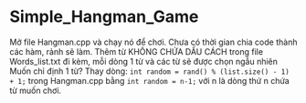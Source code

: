 # Simple_Hangman_Game
Mở file Hangman.cpp và chạy nó để chơi.
Chưa có thời gian chia code thành các hàm, rảnh sẽ làm.
Thêm từ KHÔNG CHỨA DẤU CÁCH trong file Words_list.txt đi kèm, mỗi dòng 1 từ và các từ sẽ được chọn ngẫu nhiên
Muốn chỉ định 1 từ? Thay dòng:
    `int random = rand() % (list.size() - 1) + 1;` 
trong Hangman.cpp bằng
    `int random = n-1;` 
với n là dòng thứ n chứa từ muốn chơi.
